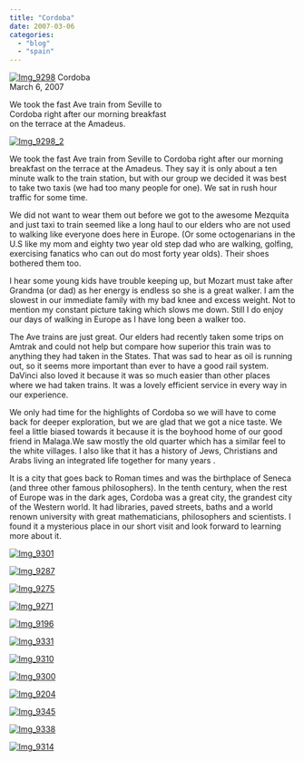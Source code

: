 ```yaml
---
title: "Cordoba"
date: 2007-03-06
categories: 
  - "blog"
  - "spain"
---
```


 [![Img_9298](http://soultravelers3new.local/images/2008/04/16/img_9298.png "Img_9298")](https://pub-ac94b3f306b24c0dba4238943c97f2e1.r2.dev/photos/uncategorized/2008/04/16/img_9298.png) Cordoba  
March 6, 2007

We took the fast Ave train from Seville to  
Cordoba right after our morning breakfast  
on the terrace at the Amadeus.

<!--more-->

[![Img_9298_2](http://soultravelers3new.local/images/2008/04/16/img_9298_2.png "Img_9298_2")](https://pub-ac94b3f306b24c0dba4238943c97f2e1.r2.dev/photos/uncategorized/2008/04/16/img_9298_2.png)

We took the fast Ave train from Seville to Cordoba right after our morning breakfast on the terrace at the Amadeus. They say it is only about a ten minute walk to the train station, but with our group we decided it was best to take two taxis (we had too many people for one). We sat in rush hour traffic for some time.

We did not want to wear them out before we got to the awesome Mezquita and just taxi to train seemed like a long haul to our elders who are not used to walking like everyone does here in Europe. (Or some octogenarians in the U.S like my mom and eighty two year old step dad who are walking, golfing, exercising fanatics who can out do most forty year olds). Their shoes bothered them too.

I hear some young kids have trouble keeping up, but Mozart must take after Grandma (or dad) as her energy is endless so she is a great walker. I am the slowest in our immediate family with my bad knee and excess weight. Not to mention my constant picture taking which slows me down. Still I do enjoy our days of walking in Europe as I have long been a walker too.

The Ave trains are just great. Our elders had recently taken some trips on Amtrak and could not help but compare how superior this train was to anything they had taken in the States. That was sad to hear as oil is running out, so it seems more important than ever to have a good rail system. DaVinci also loved it because it was so much easier than other places where we had taken trains. It was a lovely efficient service in every way in our experience.

We only had time for the highlights of Cordoba so we will have to come back for deeper exploration, but we are glad that we got a nice taste. We feel a little biased towards it because it is the boyhood home of our good friend in Malaga.We saw mostly the old quarter which has a similar feel to the white villages. I also like that it has a history of Jews, Christians and Arabs living an integrated life together for many years .

It is a city that goes back to Roman times and was the birthplace of Seneca (and three other famous philosophers). In the tenth century, when the rest of Europe was in the dark ages, Cordoba was a great city, the grandest city of the Western world. It had libraries, paved streets, baths and a world renown university with great mathematicians, philosophers and scientists. I found it a mysterious place in our short visit and look forward to learning more about it.

[![Img_9301](http://soultravelers3new.local/images/2008/04/16/img_9301.png "Img_9301")](https://pub-ac94b3f306b24c0dba4238943c97f2e1.r2.dev/photos/uncategorized/2008/04/16/img_9301.png)

[![Img_9287](http://soultravelers3new.local/images/2008/04/16/img_9287.png "Img_9287")](https://pub-ac94b3f306b24c0dba4238943c97f2e1.r2.dev/photos/uncategorized/2008/04/16/img_9287.png)

[![Img_9275](http://soultravelers3new.local/images/2008/04/16/img_9275.png "Img_9275")](https://pub-ac94b3f306b24c0dba4238943c97f2e1.r2.dev/photos/uncategorized/2008/04/16/img_9275.png)

[![Img_9271](http://soultravelers3new.local/images/2008/04/16/img_9271.png "Img_9271")](https://pub-ac94b3f306b24c0dba4238943c97f2e1.r2.dev/photos/uncategorized/2008/04/16/img_9271.png)

[![Img_9196](http://soultravelers3new.local/images/2008/04/16/img_9196.png "Img_9196")](https://pub-ac94b3f306b24c0dba4238943c97f2e1.r2.dev/photos/uncategorized/2008/04/16/img_9196.png)

[![Img_9331](http://soultravelers3new.local/images/2008/04/16/img_9331.png "Img_9331")](https://pub-ac94b3f306b24c0dba4238943c97f2e1.r2.dev/photos/uncategorized/2008/04/16/img_9331.png)

[![Img_9310](http://soultravelers3new.local/images/2008/04/16/img_9310.png "Img_9310")](https://pub-ac94b3f306b24c0dba4238943c97f2e1.r2.dev/photos/uncategorized/2008/04/16/img_9310.png)

[![Img_9300](http://soultravelers3new.local/images/2008/04/16/img_9300.png "Img_9300")](https://pub-ac94b3f306b24c0dba4238943c97f2e1.r2.dev/photos/uncategorized/2008/04/16/img_9300.png)

[![Img_9204](http://soultravelers3new.local/images/2008/04/16/img_9204.png "Img_9204")](https://pub-ac94b3f306b24c0dba4238943c97f2e1.r2.dev/photos/uncategorized/2008/04/16/img_9204.png)

[![Img_9345](http://soultravelers3new.local/images/2008/04/16/img_9345.png "Img_9345")](https://pub-ac94b3f306b24c0dba4238943c97f2e1.r2.dev/photos/uncategorized/2008/04/16/img_9345.png)

[![Img_9338](http://soultravelers3new.local/images/2008/04/16/img_9338.png "Img_9338")](https://pub-ac94b3f306b24c0dba4238943c97f2e1.r2.dev/photos/uncategorized/2008/04/16/img_9338.png)

[![Img_9314](http://soultravelers3new.local/images/2008/04/16/img_9314.png "Img_9314")](https://pub-ac94b3f306b24c0dba4238943c97f2e1.r2.dev/photos/uncategorized/2008/04/16/img_9314.png)
